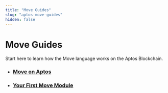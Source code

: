 ```yaml
---
title: "Move Guides"
slug: "aptos-move-guides"
hidden: false
---
```


# Move Guides

Start here to learn how the Move language works on the Aptos Blockchain. 

- ### [Move on Aptos](move-on-aptos.md)

- ### [Your First Move Module](/tutorials/first-move-module.md)

